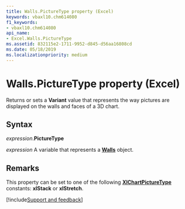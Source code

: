 ```yaml
---
title: Walls.PictureType property (Excel)
keywords: vbaxl10.chm614080
f1_keywords:
- vbaxl10.chm614080
api_name:
- Excel.Walls.PictureType
ms.assetid: 832115e2-1711-9952-d845-d56aa16808cd
ms.date: 05/18/2019
ms.localizationpriority: medium
---
```



# Walls.PictureType property (Excel)

Returns or sets a **Variant** value that represents the way pictures are displayed on the walls and faces of a 3D chart.


## Syntax

_expression_.**PictureType**

_expression_ A variable that represents a **[Walls](Excel.Walls(object).md)** object.


## Remarks

This property can be set to one of the following **[XlChartPictureType](excel.xlchartpicturetype.md)** constants: **xlStack** or **xlStretch**.




[!include[Support and feedback](~/includes/feedback-boilerplate.md)]